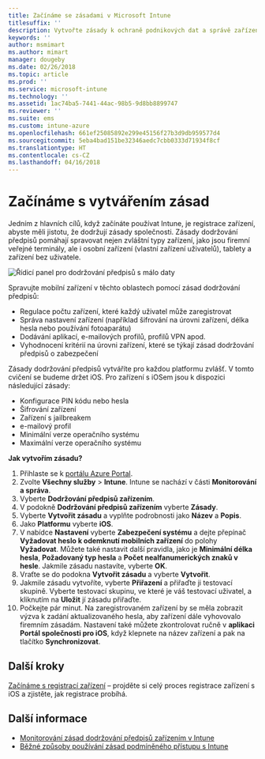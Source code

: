 ```yaml
---
title: Začínáme se zásadami v Microsoft Intune
titlesuffix: ''
description: Vytvořte zásady k ochraně podnikových dat a správě zařízení, která koncoví uživatelé používají pro přístup k firemním prostředkům.
keywords: ''
author: msmimart
ms.author: mimart
manager: dougeby
ms.date: 02/26/2018
ms.topic: article
ms.prod: ''
ms.service: microsoft-intune
ms.technology: ''
ms.assetid: 1ac74ba5-7441-44ac-98b5-9d8bb8899747
ms.reviewer: ''
ms.suite: ems
ms.custom: intune-azure
ms.openlocfilehash: 661ef25085892e299e45156f27b3d9db959577d4
ms.sourcegitcommit: 5eba4bad151be32346aedc7cbb0333d71934f8cf
ms.translationtype: HT
ms.contentlocale: cs-CZ
ms.lasthandoff: 04/16/2018
---
```

# <a name="get-started-with-creating-policies"></a>Začínáme s vytvářením zásad

Jedním z hlavních cílů, když začínáte používat Intune, je registrace zařízení, abyste měli jistotu, že dodržují zásady společnosti. Zásady dodržování předpisů pomáhají spravovat nejen zvláštní typy zařízení, jako jsou firemní veřejné terminály, ale i osobní zařízení (vlastní zařízení uživatelů), tablety a zařízení bez uživatele.

![Řídicí panel pro dodržování předpisů s málo daty](/intune/media/generic-compliance-dashboard.png)

Spravujte mobilní zařízení v těchto oblastech pomocí zásad dodržování předpisů:

* Regulace počtu zařízení, které každý uživatel může zaregistrovat
* Správa nastavení zařízení (například šifrování na úrovni zařízení, délka hesla nebo používání fotoaparátu)
* Dodávání aplikací, e-mailových profilů, profilů VPN apod.
* Vyhodnocení kritérií na úrovni zařízení, které se týkají zásad dodržování předpisů o zabezpečení

Zásady dodržování předpisů vytváříte pro každou platformu zvlášť. V tomto cvičení se budeme držet iOS. Pro zařízení s iOSem jsou k dispozici následující zásady:

* Konfigurace PIN kódu nebo hesla
* Šifrování zařízení
* Zařízení s jailbreakem
* e-mailový profil
* Minimální verze operačního systému
* Maximální verze operačního systému

__Jak vytvořím zásadu?__

1. Přihlaste se k [portálu Azure Portal](https://portal.azure.com).
2. Zvolte **Všechny služby** > **Intune**. Intune se nachází v části **Monitorování a správa**.
3. Vyberte **Dodržování předpisů zařízením**.
4. V podokně **Dodržování předpisů zařízením** vyberte **Zásady**.
5. Vyberte **Vytvořit zásadu** a vyplňte podrobnosti jako **Název** a **Popis**. 
6. Jako **Platformu** vyberte **iOS**.
6. V nabídce **Nastavení** vyberte **Zabezpečení systému** a dejte přepínač **Vyžadovat heslo k odemknutí mobilních zařízení** do polohy **Vyžadovat**. Můžete také nastavit další pravidla, jako je **Minimální délka hesla**, **Požadovaný typ hesla** a **Počet nealfanumerických znaků v hesle**. Jakmile zásadu nastavíte, vyberte **OK**.
7. Vraťte se do podokna **Vytvořit zásadu** a vyberte **Vytvořit**.
8. Jakmile zásadu vytvoříte, vyberte **Přiřazení** a přiřaďte ji testovací skupině. Vyberte testovací skupinu, ve které je váš testovací uživatel, a kliknutím na **Uložit** jí zásadu přiřaďte.
9. Počkejte pár minut. Na zaregistrovaném zařízení by se měla zobrazit výzva k zadání aktualizovaného hesla, aby zařízení dále vyhovovalo firemním zásadám. Nastavení také můžete zkontrolovat ručně v **aplikaci Portál společnosti pro iOS**, když klepnete na název zařízení a pak na tlačítko **Synchronizovat**.

## <a name="next-steps"></a>Další kroky

[Začínáme s registrací zařízení](get-started-enroll.md) – projděte si celý proces registrace zařízení s iOS a zjistěte, jak registrace probíhá.

## <a name="learn-more"></a>Další informace

* [Monitorování zásad dodržování předpisů zařízením v Intune](compliance-policy-monitor.md)
* [Běžné způsoby používání zásad podmíněného přístupu s Intune](conditional-access-intune-common-ways-use.md)
